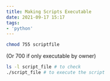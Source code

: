 ```yaml
---
title: Making Scripts Executable
date: 2021-09-17 15:17
tags:
- 'python'
---
```


```bash
chmod 755 scriptfile
```

(Or 700 if only executable by owner)

```bash
ls -l script_file # to check 
./script_file # to execute the script
```

